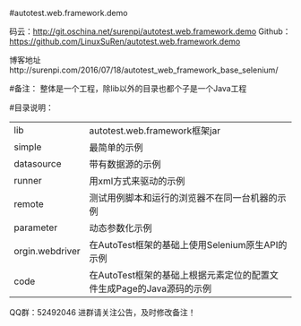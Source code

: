 #autotest.web.framework.demo

码云：http://git.oschina.net/surenpi/autotest.web.framework.demo
Github：https://github.com/LinuxSuRen/autotest.web.framework.demo

博客地址http://surenpi.com/2016/07/18/autotest_web_framework_base_selenium/

#备注：
整体是一个工程，除lib以外的目录也都个子是一个Java工程

#目录说明：
<table>
	<tr>
	<td>lib</td><td>autotest.web.framework框架jar</td>
	</tr>
	<tr>
	<td>simple</td><td>最简单的示例</td>
	</tr>
	<tr>
	<td>datasource</td><td>带有数据源的示例</td>
	</tr>
	<tr>
	<td>runner</td><td>用xml方式来驱动的示例</td>
	</tr>
	<tr>
	<td>remote</td><td>测试用例脚本和运行的浏览器不在同一台机器的示例</td>
	</tr>
	<tr>
	<td>parameter</td><td>动态参数化示例</td>
	</tr>
	<tr>
	<td>orgin.webdriver</td><td>在AutoTest框架的基础上使用Selenium原生API的示例</td>
	</tr>
	<tr>
	<td>code</td><td>在AutoTest框架的基础上根据元素定位的配置文件生成Page的Java源码的示例</td>
	</tr>
</table>

QQ群：52492046
进群请关注公告，及时修改备注！